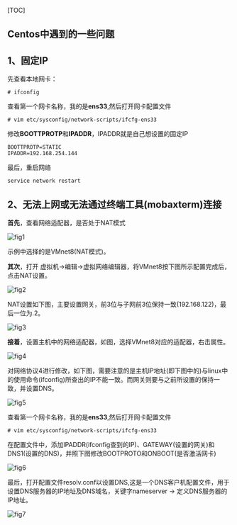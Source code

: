 [TOC]

## Centos中遇到的一些问题

## 1、固定IP

先查看本地网卡：

~~~
# ifconfig
~~~

查看第一个网卡名称，我的是**ens33**,然后打开网卡配置文件

~~~
# vim etc/sysconfig/network-scripts/ifcfg-ens33
~~~

修改**BOOTTPROTP**和**IPADDR**，IPADDR就是自己想设置的固定IP

~~~
BOOTTPROTP=STATIC
IPADDR=192.168.254.144
~~~

最后，重启网络

~~~
service network restart
~~~

## 2、无法上网或无法通过终端工具(mobaxterm)连接

**首先**，查看网络适配器，是否处于NAT模式

![fig1](./problem2/fig1.png)

示例中选择的是VMnet8(NAT模式)。

**其次**，打开 虚拟机->编辑->虚拟网络编辑器，将VMnet8按下图所示配置完成后，点击NAT设置。

![fig2](./problem2/fig2.png)

NAT设置如下图，主要设置网关，前3位与子网前3位保持一致(192.168.122)，最后一位为.2。

![fig3](./problem2/fig3.png)

**接着**，设置主机中的网络适配器，如图，选择VMnet8对应的适配器，右击属性。

![fig4](./problem2/fig4.png)

对网络协议4进行修改，如下图，需要注意的是主机IP地址(即下图中的)与linux中的使用命令(ifconfig)所查出的IP不能一致。而网关则要与之前所设置的保持一致，并设置DNS。

![fig5](./problem2/fig5.png)

查看第一个网卡名称，我的是**ens33**,然后打开网卡配置文件

~~~
# vim etc/sysconfig/network-scripts/ifcfg-ens33
~~~

在配置文件中，添加IPADDR(ifconfig查到的IP)、GATEWAY(设置的网关)和DNS1(设置的DNS)，并照下图修改BOOTPROTO和ONBOOT(是否激活网卡)

![fig6](./problem2/fig6.png)

最后，打开配置文件resolv.conf以设置DNS,这是一个DNS客户机配置文件，用于设置DNS服务器的IP地址及DNS域名，关键字nameserver  -> 定义DNS服务器的IP地址。

![fig7](./problem2/fig7.png)